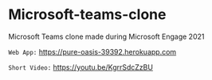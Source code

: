 # Microsoft-teams-clone
Microsoft Teams clone made during Microsoft Engage 2021

`Web App:` https://pure-oasis-39392.herokuapp.com

`Short Video:` https://youtu.be/KgrrSdcZzBU

